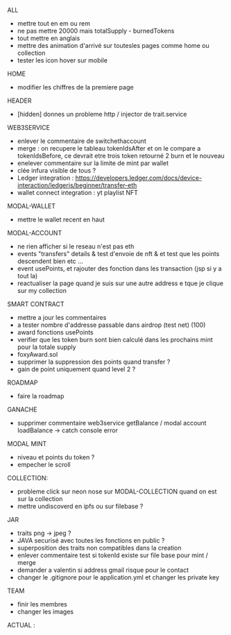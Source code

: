 ALL
- mettre tout en em ou rem
- ne pas mettre 20000 mais totalSupply - burnedTokens
- tout mettre en anglais
- mettre des animation d'arrivé sur toutesles pages comme home ou collection
- tester les icon hover sur mobile

HOME
- modifier les chiffres de la premiere page

HEADER
- [hidden] donnes un probleme http / injector de trait.service

WEB3SERVICE
- enlever le commentaire de switchethaccount
- merge : on recupere le tableau tokenIdsAfter et on le compare a tokenIdsBefore, ce devrait etre trois token retourné 2 burn et le nouveau
- enelever commentaire sur la limite de mint par wallet
- clée infura visible de tous ?
- Ledger integration : https://developers.ledger.com/docs/device-interaction/ledgerjs/beginner/transfer-eth
- wallet connect integration : yt playlist NFT

MODAL-WALLET
- mettre le wallet recent en haut

MODAL-ACCOUNT
- ne rien afficher si le reseau n'est pas eth
- events "transfers" details & test d'envoie de nft & et test que les points descendent bien etc ...
- event usePoints, et rajouter des fonction dans les transaction (jsp si y a tout la)
- reactualiser la page quand je suis sur une autre address e tque je clique sur my collection

SMART CONTRACT
- mettre a jour les commentaires
- a tester nombre d'addresse passable dans airdrop (test net) (100)
- award fonctions usePoints
- verifier que les token burn sont bien calculé dans les prochains mint pour la totale supply
- foxyAward.sol
- supprimer la suppression des points quand transfer ?
- gain de point uniquement quand level 2 ?

ROADMAP
- faire la roadmap

GANACHE
- supprimer commentaire web3service getBalance / modal account loadBalance -> catch console error

MODAL MINT
- niveau et points du token ?
- empecher le scroll

COLLECTION:
- probleme click sur neon nose sur MODAL-COLLECTION quand on est sur la collection
- mettre undiscoverd en ipfs ou sur filebase ?

JAR
- traits png -> jpeg ?
- JAVA securisé avec toutes les fonctions en public ?
- superposition des traits non compatibles dans la creation
- enlever commentaire test si tokenId existe sur file base pour mint / merge
- demander a valentin si address gmail risque pour le contact
- changer le .gitignore pour le application.yml et changer les private key

TEAM
- finir les membres
- changer les images

ACTUAL :